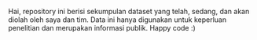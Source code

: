 Hai, repository ini berisi sekumpulan dataset yang telah, sedang, dan akan diolah oleh saya dan tim. Data ini hanya digunakan untuk keperluan penelitian dan merupakan informasi publik. Happy code :)
